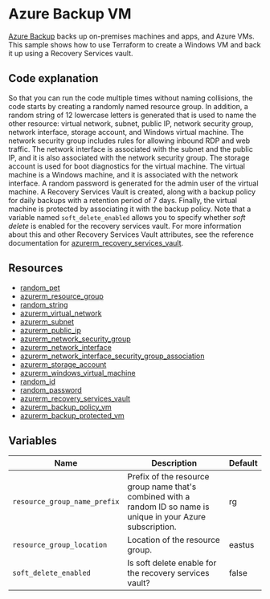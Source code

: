# Azure Backup VM

[Azure Backup](https://learn.microsoft.com/azure/backup/) backs up on-premises machines and apps, and Azure VMs. This sample shows how to use Terraform to create a Windows VM and back it up using a Recovery Services vault.

## Code explanation

So that you can run the code multiple times without naming collisions, the code starts by creating a randomly named resource group. In addition, a random string of 12 lowercase letters is generated that is used to name the other resource: virtual network, subnet, public IP, network security group, network interface, storage account, and Windows virtual machine. The network security group includes rules for allowing inbound RDP and web traffic. The network interface is associated with the subnet and the public IP, and it is also associated with the network security group. The storage account is used for boot diagnostics for the virtual machine. The virtual machine is a Windows machine, and it is associated with the network interface. A random password is generated for the admin user of the virtual machine. A Recovery Services Vault is created, along with a backup policy for daily backups with a retention period of 7 days. Finally, the virtual machine is protected by associating it with the backup policy. Note that a variable named `soft_delete_enabled` allows you to specify whether *soft delete* is enabled for the recovery services vault. For more information about this and other Recovery Services Vault attributes, see the reference documentation for [azurerm_recovery_services_vault](https://registry.terraform.io/providers/hashicorp/azurerm/latest/docs/resources/recovery_services_vault.html).

## Resources

- [random_pet](https://registry.terraform.io/providers/hashicorp/random/latest/docs/resources/pet)
- [azurerm_resource_group](https://registry.terraform.io/providers/hashicorp/azurerm/latest/docs/resources/resource_group)
- [random_string](https://registry.terraform.io/providers/hashicorp/random/latest/docs/resources/string)
- [azurerm_virtual_network](https://registry.terraform.io/providers/hashicorp/azurerm/latest/docs/resources/virtual_network)
- [azurerm_subnet](https://registry.terraform.io/providers/hashicorp/azurerm/latest/docs/resources/subnet)
- [azurerm_public_ip](https://registry.terraform.io/providers/hashicorp/azurerm/latest/docs/resources/public_ip)
- [azurerm_network_security_group](https://registry.terraform.io/providers/hashicorp/azurerm/latest/docs/resources/azurerm_network_security_group)
- [azurerm_network_interface](https://registry.terraform.io/providers/hashicorp/azurerm/latest/docs/resources/azurerm_network_interface)
- [azurerm_network_interface_security_group_association](https://registry.terraform.io/providers/hashicorp/azurerm/latest/docs/resources/azurerm_network_interface_security_group_association)
- [azurerm_storage_account](https://registry.terraform.io/providers/hashicorp/azurerm/latest/docs/resources/azurerm_storage_account)
- [azurerm_windows_virtual_machine](https://registry.terraform.io/providers/hashicorp/azurerm/latest/docs/resources/azurerm_windows_virtual_machine)
- [random_id](https://registry.terraform.io/providers/hashicorp/random/latest/docs/resources/id)
- [random_password](https://registry.terraform.io/providers/hashicorp/random/latest/docs/resources/password)
- [azurerm_recovery_services_vault](https://registry.terraform.io/providers/hashicorp/azurerm/latest/docs/resources/azurerm_recovery_services_vault)
- [azurerm_backup_policy_vm](https://registry.terraform.io/providers/hashicorp/azurerm/latest/docs/resources/azurerm_backup_policy_vm)
- [azurerm_backup_protected_vm](https://registry.terraform.io/providers/hashicorp/azurerm/latest/docs/resources/azurerm_backup_protected_vm)

## Variables

| Name | Description | Default |
|-|-|-|
| `resource_group_name_prefix` | Prefix of the resource group name that's combined with a random ID so name is unique in your Azure subscription. | rg |
| `resource_group_location` | Location of the resource group. | eastus |
| `soft_delete_enabled` | Is soft delete enable for the recovery services vault? | false |
